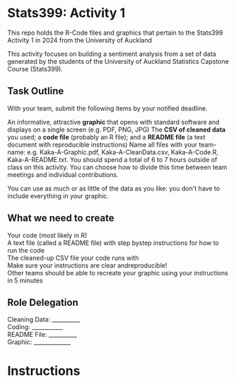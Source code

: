 # Stats399: Activity 1
This repo holds the R-Code files and graphics that pertain to the Stats399 Activity 1 in 2024 from the University of Auckland 

This activity focuses on building a sentiment analysis from a set of data generated by the students of the University of Auckland Statistics Capstone Course (Stats399). 

## Task Outline
With your team, submit the following items by your notified deadline.

An informative, attractive **graphic** that opens with standard software and displays on a single screen (e.g. PDF, PNG, JPG)
The **CSV of cleaned data** you used; a **code file** (probably an R file); and a **README file** (a text document with reproducible instructions)
Name all files with your team-name: e.g. Kaka-A-Graphic.pdf, Kaka-A-CleanData.csv, Kaka-A-Code.R, Kaka-A-README.txt.
You should spend a total of 6 to 7 hours outside of class on this activity. You can choose how to divide this time between team meetings and individual contributions.

You can use as much or as little of the data as you like: you don't have to include everything in your graphic.


## What we need to create
Your code (most likely in R)\
A text file (called a README file) with step bystep instructions for how to run the code\
The cleaned-up CSV file your code runs with\
Make sure your instructions are clear andreproducible!\
 Other teams should be able to recreate your graphic using your instructions in 5 minutes



## Role Delegation

Cleaning Data: __________ \
Coding: ___________ \
README File: __________ \
Graphic: _____________

# Instructions 


